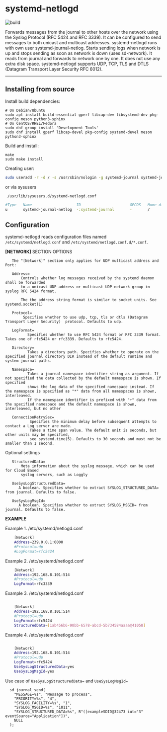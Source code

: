 systemd-netlogd
===================

![build](https://github.com/systemd/systemd-netlogd/actions/workflows/ci.yml/badge.svg)

Forwards messages from the journal to other hosts over the network using
the Syslog Protocol (RFC 5424 and RFC 3339). It can be configured to send messages to
both unicast and multicast addresses. systemd-netlogd runs with own user
systemd-journal-netlog.  Starts sending logs when network is up and stops
sending as soon as network is down (uses sd-network). It reads from journal
and forwards to network one by one. It does not use any extra disk space.
systemd-netlogd supports UDP, TCP, TLS and DTLS (Datagram Transport Layer Security RFC 6012).

--------------------------------------------------------------------------


Installing from source
----------------------

Install build dependencies:

    # On Debian/Ubuntu
    sudo apt install build-essential gperf libcap-dev libsystemd-dev pkg-config meson python3-sphinx
    # On CentOS/RHEL/Fedora
    sudo dnf group install 'Development Tools'
    sudo dnf install gperf libcap-devel pkg-config systemd-devel meson python3-sphinx

Build and install:

    make
    sudo make install

Creating user:

``` bash
sudo useradd -r -d / -s /usr/sbin/nologin -g systemd-journal systemd-journal-netlog
```
or via sysusers

``` /usr/lib/sysusers.d/systemd-netlogd.conf```
```bash
#Type   Name                    ID                      GECOS   Home directory  Shell
u       systemd-journal-netlog  -:systemd-journal       -       /               /bin/nologin
```

Configuration
-------------

systemd-netlogd reads configuration files named `/etc/systemd/netlogd.conf` and `/etc/systemd/netlogd.conf.d/*.conf`.

**[NETWORK]** SECTION OPTIONS


       The "[Network]" section only applies for UDP multicast address and Port:

       Address=
           Controls whether log messages received by the systemd daemon shall be forwarded
           to a unicast UDP address or multicast UDP network group in syslog RFC 5424 format.

           The the address string format is similar to socket units. See systemd.socket(1)

       Protocol=
            Specifies whether to use udp, tcp, tls or dtls (Datagram Transport Layer Security)  protocol. Defaults to udp.

       LogFormat=
              Specifies whether to use RFC 5424 format or RFC 3339 format. Takes one of rfc5424 or rfc3339. Defaults to rfc5424.

       Directory=
              Takes a directory path. Specifies whether to operate on the specified journal directory DIR instead of the default runtime and system journal paths.

       Namespace=
              Takes a journal namespace identifier string as argument. If not specified the data collected by the default namespace is shown. If specified
              shows the log data of the specified namespace instead. If the namespace is specified as "*" data from all namespaces is shown, interleaved.
              If the namespace identifier is prefixed with "+" data from the specified namespace and the default namespace is shown, interleaved, but no other

       ConnectionRetrySec=
               Specifies the minimum delay before subsequent attempts to contact a Log server are made.
               Takes a time span value. The default unit is seconds, but other units may be specified,
               see systemd.time(5). Defaults to 30 seconds and must not be smaller than 1 second.

   Optional settings

       StructuredData=
           Meta information about the syslog message, which can be used for Cloud Based
           syslog servers, such as Loggly

       UseSysLogStructuredData=
          A boolean. Specifies whether to extract SYSLOG_STRUCTURED_DATA= from journal. Defaults to false.

       UseSysLogMsgId=
          A boolean. Specifies whether to extract SYSLOG_MSGID= from journal. Defaults to false.


**EXAMPLE**

 Example 1. /etc/systemd/netlogd.conf

``` sh
    [Network]
    Address=239.0.0.1:6000
    #Protocol=udp
    #LogFormat=rfc5424

```

Example 2. /etc/systemd/netlogd.conf

``` sh
    [Network]
    Address=192.168.8.101:514
    #Protocol=udp
    LogFormat=rfc3339

```

Example 3. /etc/systemd/netlogd.conf

``` sh

    [Network]
    Address=192.168.8.101:514
    #Protocol=udp
    LogFormat=rfc5424
    StructuredData=[1ab456b6-90bb-6578-abcd-5b734584aaaa@41058]

```

Example 4. /etc/systemd/netlogd.conf

``` sh

    [Network]
    Address=192.168.8.101:514
    #Protocol=udp
    LogFormat=rfc5424
    UseSysLogStructuredData=yes
    UseSysLogMsgId=yes

```

Use case of ```UseSysLogStructuredData=``` and ```UseSysLogMsgId=```

```
  sd_journal_send(
    "MESSAGE=%s", "Message to process",
    "PRIORITY=%s", "4",
    "SYSLOG_FACILITY=%s", "1",
    "SYSLOG_MSGID=%s", "1011",
    "SYSLOG_STRUCTURED_DATA=%s", R"([exampleSDID@32473 iut="3" eventSource="Application"])",
    NULL
  );
```
